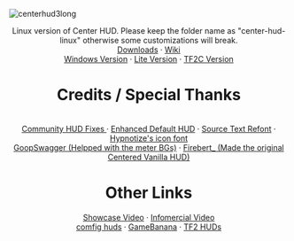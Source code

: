 ![centerhud3long](https://github.com/Eerorri/center-hud/assets/97610612/fe6e4ca8-e06e-4940-9ef7-aa191a214106)
<div id="main"
  <p align="center">
      Linux version of Center HUD. Please keep the folder name as "center-hud-linux" otherwise some customizations will break.
      <br />
      <a href="https://github.com/Eerorri/center-hud/releases">Downloads</a> 
      ·
      <a href="https://github.com/Eerorri/center-hud/wiki">Wiki</a>
      <br />
      <a href="https://github.com/Eerorri/center-hud/tree/main">Windows Version</a>
      ·
      <a href="https://github.com/Eerorri/center-hud/tree/lite">Lite Version</a>
      ·
      <a href="https://github.com/Eerorri/center-hud/tree/tf2c">TF2C Version</a>
  </p>
</div>

<div id="credits"
  <p align="center">
      <h1>
      Credits / Special Thanks
      </h1>
      <br />
      <a href="https://github.com/CriticalFlaw/TF2HUD.Fixes">Community HUD Fixes </a>
      ·
      <a href="https://gamebanana.com/mods/385807">Enhanced Default HUD</a>
      ·
      <a href="https://gamebanana.com/mods/314848">Source Text Refont</a>
      ·
      <a href="https://github.com/Hypnootize/TF2-HUD-Icons">Hypnotize's icon font</a>
      <br />
      <a href="https://gamebanana.com/members/1672887">GoopSwagger (Helpped with the meter BGs)</a>
      ·
      <a href="https://gamebanana.com/members/1767717">Firebert_ (Made the original Centered Vanilla HUD)</a>
  </p>
</div>

<div id="other"
  <p align="center">
      <h1>
      Other Links
      </h1>
      <a href="https://youtu.be/a_38tTV4Xhc">Showcase Video</a>
      ·
      <a href="https://youtu.be/G39x7-gmCzU">Infomercial Video</a>
      <br />
      <a href="https://comfig.app/huds/page/center-hud/">comfig huds</a>
      ·
      <a href="https://gamebanana.com/mods/485626">GameBanana</a>
      ·
      <a href="https://tf2huds.dev/hud/Center-Hud">TF2 HUDs</a>
  </p>
</div>
